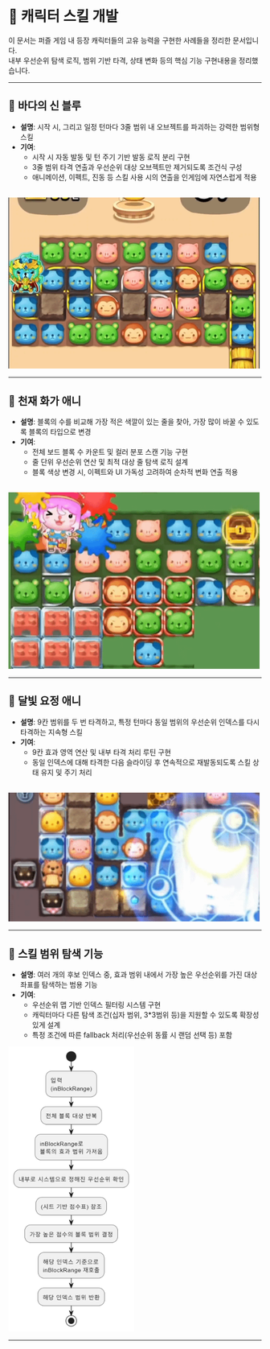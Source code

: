 # 🧙 캐릭터 스킬 개발

이 문서는 퍼즐 게임 내 등장 캐릭터들의 고유 능력을 구현한 사례들을 정리한 문서입니다.  
내부 우선순위 탐색 로직, 범위 기반 타격, 상태 변화 등의 핵심 기능 구현내용을 정리했습니다.

---

## 🌊 바다의 신 블루

- **설명**: 시작 시, 그리고 일정 턴마다 3줄 범위 내 오브젝트를 파괴하는 강력한 범위형 스킬
- **기여**:
  - 시작 시 자동 발동 및 턴 주기 기반 발동 로직 분리 구현
  - 3줄 범위 타격 연출과 우선순위 대상 오브젝트만 제거되도록 조건식 구성
  - 애니메이션, 이펙트, 진동 등 스킬 사용 시의 연출을 인게임에 자연스럽게 적용

<br>
<img src="./images/summon-wave.gif" alt="바다의 신 블루 스킬 예시" width="500"/>

---

## 🎨 천재 화가 애니

- **설명**: 블록의 수를 비교해 가장 적은 색깔이 있는 줄을 찾아, 가장 많이 바꿀 수 있도록 블록의 타입으로 변경
- **기여**:
  - 전체 보드 블록 수 카운트 및 컬러 분포 스캔 기능 구현
  - 줄 단위 우선순위 연산 및 최적 대상 줄 탐색 로직 설계
  - 블록 색상 변경 시, 이펙트와 UI 가독성 고려하여 순차적 변화 연출 적용

<br>
<img src="./images/paint-attack.gif" alt="천재 화가 애니 스킬 예시" width="500"/>

---

## 🌙 달빛 요정 애니

- **설명**: 9칸 범위를 두 번 타격하고, 특정 턴마다 동일 범위의 우선순위 인덱스를 다시 타격하는 지속형 스킬
- **기여**:
  - 9칸 효과 영역 연산 및 내부 타격 처리 루틴 구현
  - 동일 인덱스에 대해 타격한 다음 슬라이딩 후 연속적으로 재발동되도록 스킬 상태 유지 및 주기 처리

<br>
<img src="./images/moon-fairy.gif" alt="달빛 요정 애니 스킬 예시" width="500"/>

---

## 🎯 스킬 범위 탐색 기능

- **설명**: 여러 개의 후보 인덱스 중, 효과 범위 내에서 가장 높은 우선순위를 가진 대상 좌표를 탐색하는 범용 기능
- **기여**:
  - 우선순위 맵 기반 인덱스 필터링 시스템 구현
  - 캐릭터마다 다른 탐색 조건(십자 범위, 3*3범위 등)을 지원할 수 있도록 확장성 있게 설계
  - 특정 조건에 따른 fallback 처리(우선순위 동률 시 랜덤 선택 등) 포함

<img src="./images/skill-scan-system.png" alt="스킬 범위 탐색 기능 다이어그램" width="250"/>

---
